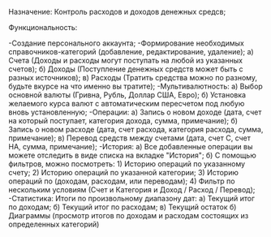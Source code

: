 Назначение: Контроль расходов и доходов денежных средсв;

Функциональность:

-Создание персонального аккаунта;
-Формирование необходимых справочников-категорий (добавление, редактирование, удаление);
     а) Счета  (Доходы и расходы могут поступать на любой из указанных счетов);
     б) Доходы  (Поступление денежных средств может быть с разных источников);
     в) Расходы (Тратить средства можно по разному, будьте вкурсе на что именно вы тратите);
-Мультивалютность:
     а) Выбор основной валюты (Гривна, Рубль, Доллар США, Евро);
     б) Установка желаемого курса валют с автоматическим пересчетом под любую вновь установленную;
-Операции:
     а) Запись о новом доходе (дата, счет на который поступает, категория дохода, сумма, примечание);
     б) Запись о новом расходе (дата, счет расхода, категория расхода, сумма, примечание);
     в) Перевод средств между счетами (дата, счет С, счет НА, сумма, примечание);
-История:
     а) Все добавленные операции вы можете отследить в виде списка на вкладке "История";
     б) С помощью фильтров, можно посмотреть:
        1) Историю операций по указанному счету;
        2) Историю операций по указанной категории;
        3) Историю операций по (доходам, расходам, или переводам);
        4) Фильтр по нескольким условиям (Счет и Категория и Доход / Расход / Перевод);
-Статистика:
     Итоги по произвольному диапазону дат:
     а) Текущий итог по доходам;
     б) Текущий итог по расходам;
     в) Текущий остаток
     б) Диаграммы (просмотр итогов по доходам и расходам состоящих из определенных категорий)

